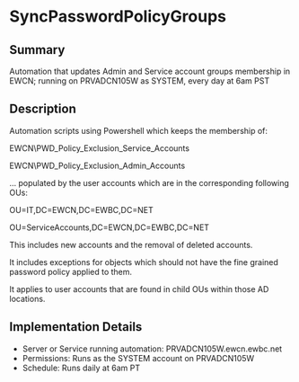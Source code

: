 # SyncPasswordPolicyGroups

## Summary

Automation that updates Admin and Service account groups membership in EWCN; running on PRVADCN105W as SYSTEM, every day at 6am PST

## Description

Automation scripts using Powershell  which keeps the membership of:

EWCN\PWD_Policy_Exclusion_Service_Accounts

EWCN\PWD_Policy_Exclusion_Admin_Accounts

… populated by the user accounts which are in the corresponding following OUs:

OU=IT,DC=EWCN,DC=EWBC,DC=NET

OU=ServiceAccounts,DC=EWCN,DC=EWBC,DC=NET

This includes new accounts and the removal of deleted accounts.  

It includes exceptions for objects which should not have the fine grained password policy applied to them.

It applies to user accounts that are found in child OUs within those AD locations.

## Implementation Details

- Server or Service running automation:  PRVADCN105W.ewcn.ewbc.net
- Permissions:  Runs as the SYSTEM account on PRVADCN105W
- Schedule: Runs daily at 6am PT
